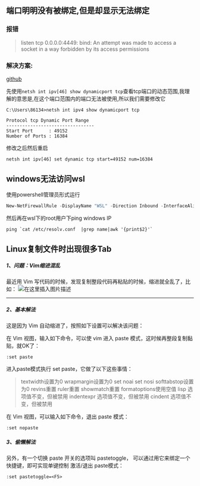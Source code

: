 ## 端口明明没有被绑定,但是却显示无法绑定

### 报错

> listen tcp 0.0.0.0:4449: bind: An attempt was made to access a socket in a way forbidden by its access permissions

### 解决方案:

[github](https://github.com/docker/for-win/issues/3171#issuecomment-554587817)

先使用`netsh int ipv[46] show dynamicport tcp`查看tcp端口的动态范围,我理解的意思是,在这个端口范围内的端口无法被使用,所以我们需要修改它

```
C:\Users\86134>netsh int ipv4 show dynamicport tcp

Protocol tcp Dynamic Port Range
---------------------------------
Start Port      : 49152
Number of Ports : 16384

```

修改之后然后重启

`netsh int ipv[46] set dynamic tcp start=49152 num=16384`

## windows无法访问wsl



使用powershell管理员形式运行

```powershell
New-NetFirewallRule -DisplayName "WSL" -Direction Inbound -InterfaceAlias "vEthernet (WSL)" -Action Allow
```

然后再在wsl下的root用户下ping windows IP

```shell
ping `cat /etc/resolv.conf  |grep name|awk '{print$2}'`
```



## Linux复制文件时出现很多Tab

##### 1、问题：Vim缩进混乱

最近用 Vim 写代码的时候，发现复制整段代码再粘贴的时候，缩进就全乱了，比如：
![在这里插入图片描述](https://cdn.jsdelivr.net/gh/2822132073/image/202211151637955.png)



------



##### 2、基本解法

这是因为 Vim 自动缩进了，按照如下设置可以解决该问题：

在 Vim 视图，输入如下命令，可以使 vim 进入 paste 模式，这时候再整段复制黏贴，就OK了：

```
:set paste
```

进入paste模式执行 set paste，它做了以下这些事情：

> textwidth设置为0
> wrapmargin设置为0
> set noai set nosi softtabstop设置为0
> revins重置
> ruler重置
> showmatch重置
> formatoptions使用空值
> lisp 选项值不变，但被禁用
> indentexpr 选项值不变，但被禁用
> cindent 选项值不变，但被禁用

在 Vim 视图，可以输入如下命令，退出 paste 模式：

```
:set nopaste
```

##### 3、偷懒解法

另外，有一个切换 paste 开关的选项叫 pastetoggle，
可以通过用它来绑定一个快捷键，即可实现单键控制 激活/退出 paste模式：

```
:set pastetoggle=<F5>
```
